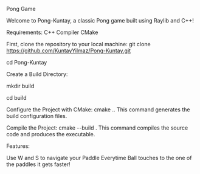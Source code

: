 Pong Game

Welcome to Pong-Kuntay, a classic Pong game built using Raylib and C++!

Requirements:
C++ Compiler
CMake

First, clone the repository to your local machine:
git clone https://github.com/KuntayYilmaz/Pong-Kuntay.git

cd Pong-Kuntay


Create a Build Directory:

mkdir build

cd build


Configure the Project with CMake:
cmake ..
This command generates the build configuration files.


Compile the Project:
cmake --build .
This command compiles the source code and produces the executable.

Features:

Use W and S to navigate your Paddle
Everytime Ball touches to the one of the paddles it gets faster!
